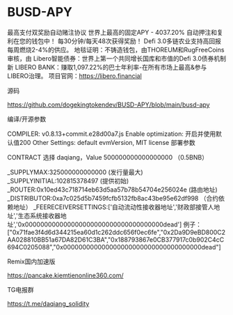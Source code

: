 # BUSD-APY
最高支付双奖励自动赌注协议 世界上最高的固定APY - 4037.20% 自动押注和复利在您的钱包中！ 每30分钟/每天48次获得奖励！ Defi 3.0多链农业支持高回报 每周燃烧2-4%的供应。 地毯证明：不铸造钱包，由THOREUM和RugFreeCoins审核，由 Libero智能债券：世界上第一个共同增长国库和市值的Defi 3.0债券机制 新 LIBERO BANK：赚取1,097.22%的巴士年利率-在所有市场上最高&amp;参与LIBERO治理。
项目官网：https://libero.financial

源码

https://github.com/dogekingtokendev/BUSD-APY/blob/main/busd-apy

编译/开源参数

COMPILER: v0.8.13+commit.e28d00a7.js
Enable optimization: 开启并使用默认值200
Other Settings: default evmVersion, MIT license
部署参数

CONTRACT 选择 daqiang，Value 500000000000000000 （0.5BNB）

_SUPPLYMAX:325000000000000 (发行量最大)
_SUPPLYINITIAL:102815378497 (提供初始)
_ROUTER:0x10ed43c718714eb63d5aa57b78b54704e256024e (路由地址)
_DISTRIBUTOR:0xa7c025d5b7459fcfb5132fb8ac43be95e62df998  （合约依赖地址）
_FEERECEIVERSETTINGS:['自动流动性接收器地址','财政部接管人地址','生态系统接收器地址','0x000000000000000000000000000000000000dead']
例子：["0x71fae3f4d6d344215ea60d1c262ddc656f0ec6fe","0x2Da9D9eBD800C2AA028810BB51a67DA82D61C3BA","0x188793867e0CB377917c0b902C4cC694C0205088","0x000000000000000000000000000000000000dead"]


Remix国内加速版

https://pancake.kiemtienonline360.com/

TG电报群

https://t.me/daqiang_solidity
